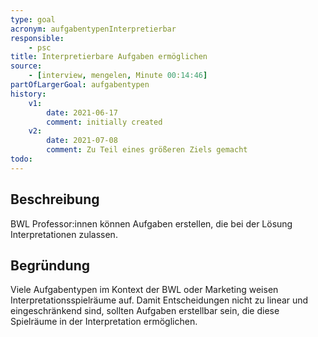 ```yaml
---
type: goal
acronym: aufgabentypenInterpretierbar
responsible: 
    - psc
title: Interpretierbare Aufgaben ermöglichen
source:
    - [interview, mengelen, Minute 00:14:46]
partOfLargerGoal: aufgabentypen
history:
    v1:
        date: 2021-06-17
        comment: initially created
    v2:
        date: 2021-07-08
        comment: Zu Teil eines größeren Ziels gemacht
todo: 
---
```


## Beschreibung

BWL Professor:innen können Aufgaben erstellen, die bei der Lösung Interpretationen zulassen.

## Begründung

Viele Aufgabentypen im Kontext der BWL oder Marketing weisen Interpretationsspielräume auf. Damit Entscheidungen nicht zu linear und eingeschränkend sind, sollten Aufgaben erstellbar sein, die diese Spielräume in der Interpretation ermöglichen.